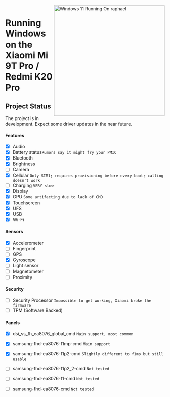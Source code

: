 <img align="right" src="https://raw.githubusercontent.com/graphiks/woa-raphael/main/media/raphael.png" width="350" alt="Windows 11 Running On raphael">


# Running Windows on the Xiaomi Mi 9T Pro / Redmi K20 Pro

## Project Status

The project is in development. Expect some driver updates in the near future.



#### Features

- [X] Audio 
- [X] Battery status```Rumors say it might fry your PMIC```
- [x] Bluetooth
- [x] Brightness 
- [ ] Camera
- [x] Cellular ```Only SIM1; requires provisioning before every boot; calling doesn't work```
- [ ] Charging ```VERY slow```
- [x] Display
- [x] GPU  ```Some artifacting due to lack of CMD```
- [x] Touchscreen 
- [x] UFS
- [x] USB
- [x] Wi-Fi

#### Sensors
- [x] Accelerometer
- [ ] Fingerprint
- [ ] GPS
- [x] Gyroscope
- [ ] Light sensor
- [ ] Magnetometer
- [ ] Proximity

#### Security

- [ ] Security Processor ```Impossible to get working, Xiaomi broke the firmware```
- [ ] TPM (Software Backed)

#### Panels
- [x] dsi_ss_fh_ea8076_global_cmd ```Main support, most common```
- [x] samsung-fhd-ea8076-f1mp-cmd ```Main support```
- [x] samsung-fhd-ea8076-f1p2-cmd ```Slightly different to f1mp but still usable```
- [ ] samsung-fhd-ea8076-f1p2_2-cmd ```Not tested```
- [ ] samsung-fhd-ea8076-f1-cmd ```Not tested```
- [ ] samsung-fhd-ea8076-cmd ```Not tested```



